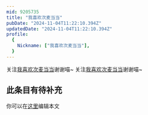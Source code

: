 ```yaml
---
mid: 9205735
title: "我喜欢次麦当当"
pubDate: "2024-11-04T11:22:10.394Z"
updatedDate: "2024-11-04T11:22:10.394Z"
profile:
  {
    Nickname: ["我喜欢次麦当当"],
  }
---
```


关注[我喜欢次麦当当](https://space.bilibili.com/9205735)谢谢喵~ 关注[我喜欢次麦当当](https://space.bilibili.com/9205735)谢谢喵~

## 此条目有待补充
你可以在[这里](https://github.com/Yuhanawa/VTuber.ICU-Content/edit/master/v/我喜欢次麦当当/index.md)编辑本文
